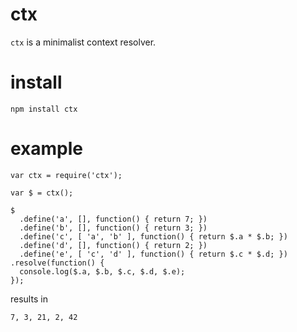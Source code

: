 # ctx

`ctx` is a minimalist context resolver.

# install

    npm install ctx

# example

    var ctx = require('ctx');

    var $ = ctx();

    $
      .define('a', [], function() { return 7; })
      .define('b', [], function() { return 3; })
      .define('c', [ 'a', 'b' ], function() { return $.a * $.b; })
      .define('d', [], function() { return 2; })
      .define('e', [ 'c', 'd' ], function() { return $.c * $.d; })
    .resolve(function() {
      console.log($.a, $.b, $.c, $.d, $.e);
    });

results in

    7, 3, 21, 2, 42

